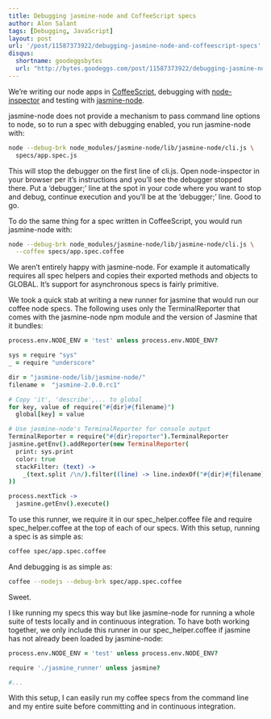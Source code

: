 ```yaml
---
title: Debugging jasmine-node and CoffeeScript specs
author: Alon Salant
tags: [Debugging, JavaScript]
layout: post
url: '/post/11587373922/debugging-jasmine-node-and-coffeescript-specs'
disqus:
  shortname: goodeggsbytes
  url: "http://bytes.goodeggs.com/post/11587373922/debugging-jasmine-node-and-coffeescript-specs"
---
```


We’re writing our node apps in <a href="http://jashkenas.github.com/coffee-script/">CoffeeScript</a>, debugging with <a href="https://github.com/dannycoates/node-inspector">node-inspector</a> and testing with <a href="https://github.com/mhevery/jasmine-node">jasmine-node</a>.
</p>

<p>
jasmine-node does not provide a mechanism to pass command line options to node, so to run a spec with debugging enabled, you <!-- more -->run jasmine-node with:
</p>

``` bash
node --debug-brk node_modules/jasmine-node/lib/jasmine-node/cli.js \
  specs/app.spec.js
```

<p>
This will stop the debugger on the first line of cli.js. Open node-inspector in your browser per it’s instructions and you’ll see the debugger stopped there. Put a ‘debugger;’ line at the spot in your code where you want to stop and debug, continue execution and you’ll be at the ‘debugger;’ line. Good to go.
</p>
<p>
To do the same thing for a spec written in CoffeeScript, you would run jasmine-node with:
</p>

``` bash
node --debug-brk node_modules/jasmine-node/lib/jasmine-node/cli.js \
  --coffee specs/app.spec.coffee
```

<p>
We aren’t entirely happy with jasmine-node. For example it automatically requires all spec helpers and copies their exported methods and objects to GLOBAL. It’s support for asynchronous specs is fairly primitive.
</p>
<p>
We took a quick stab at writing a new runner for jasmine that would run our coffee node specs. The following uses only the TerminalReporter that comes with the jasmine-node npm module and the version of Jasmine that it bundles:
</p>

``` coffee
process.env.NODE_ENV = 'test' unless process.env.NODE_ENV?

sys = require "sys"
_ = require "underscore"

dir = "jasmine-node/lib/jasmine-node/"
filename =  "jasmine-2.0.0.rc1"

# Copy 'it', 'describe',... to global
for key, value of require("#{dir}#{filename}")
  global[key] = value

# Use jasmine-node's TerminalReporter for console output
TerminalReporter = require("#{dir}reporter").TerminalReporter
jasmine.getEnv().addReporter(new TerminalReporter(
  print: sys.print
  color: true
  stackFilter: (text) ->
    _(text.split /\n/).filter((line) -> line.indexOf("#{dir}#{filename}") == -1).join('\n')
))

process.nextTick ->
  jasmine.getEnv().execute()
```

<p>
To use this runner, we require it in our spec_helper.coffee file and require spec_helper.coffee at the top of each of our specs. With this setup, running a spec is as simple as:
</p>

``` bash
coffee spec/app.spec.coffee
```

<p>
And debugging is as simple as:
</p>

``` bash
coffee --nodejs --debug-brk spec/app.spec.coffee
```

<p>
Sweet.
</p>
<p>
I like running my specs this way but like jasmine-node for running a whole suite of tests locally and in continuous integration. To have both working together, we only include this runner in our spec_helper.coffee if jasmine has not already been loaded by jasmine-node:
</p>

``` coffee
process.env.NODE_ENV = 'test' unless process.env.NODE_ENV?

require './jasmine_runner' unless jasmine?

#...
```

<p>
With this setup, I can easily run my coffee specs from the command line and my entire suite before committing and in continuous integration.
</p>
